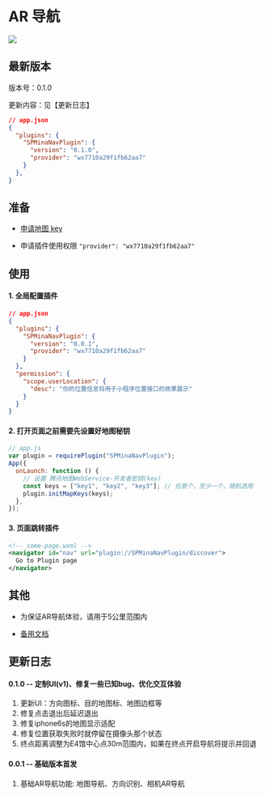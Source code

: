 # AR 导航

![](./logo.jpg)

## 最新版本

版本号：0.1.0 

更新内容：见【更新日志】

```json
// app.json
{
  "plugins": {
    "SPMinaNavPlugin": {
      "version": "0.1.0",
      "provider": "wx7710a29f1fb62aa7"
    }
  },
}
```

## 准备

* [申请地图 key](https://lbs.qq.com/service/webService/webServiceGuide/webServiceOverview)

* 申请插件使用权限 `"provider": "wx7710a29f1fb62aa7"`

## 使用

#### 1. 全局配置插件

```json
// app.json
{
  "plugins": {
    "SPMinaNavPlugin": {
      "version": "0.0.1",
      "provider": "wx7710a29f1fb62aa7"
    }
  },
  "permission": {
    "scope.userLocation": {
      "desc": "你的位置信息将用于小程序位置接口的效果展示"
    }
  }
}
```

#### 2. 打开页面之前需要先设置好地图秘钥

```js
// app.js
var plugin = requirePlugin("SPMinaNavPlugin");
App({
  onLaunch: function () {
    // 设置 腾讯地图WebService-开发者密钥(key)
    const keys = ["key1", "key2", "key3"]; // 任意个，至少一个，随机选用
    plugin.initMapKeys(keys);
  },
});
```

#### 3. 页面跳转插件

```xml
<!-- some-page.wxml -->
<navigator id="nav" url="plugin://SPMinaNavPlugin/discover">
  Go to Plugin page
</navigator>
```

## 其他

* 为保证AR导航体验，请用于5公里范围内

* [备用文档](https://github.com/wyyxdgm/ARNavDemo)

## 更新日志

#### 0.1.0 -- 定制UI(v1)、修复一些已知bug、优化交互体验
  1. 更新UI：方向图标、目的地图标、地图边框等
  2. 修复点击退出后延迟退出
  3. 修复iphone6s的地图显示适配
  4. 修复位置获取失败时就停留在摄像头那个状态
  5. 终点距离调整为E4馆中心点30m范围内，如果在终点开启导航将提示并回退

#### 0.0.1 -- 基础版本首发
  1. 基础AR导航功能: 地图导航、方向识别、相机AR导航